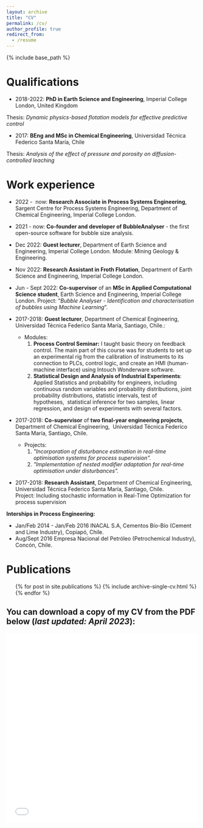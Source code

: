 ```yaml
---
layout: archive
title: "CV"
permalink: /cv/
author_profile: true
redirect_from:
  - /resume
---
```


{% include base_path %}

# Qualifications
* 2018-2022: **PhD in Earth Science and Engineering**, Imperial College London, United Kingdom
 
 Thesis: *Dynamic physics-based flotation models for effective predictive control*
 
* 2017: **BEng and MSc in Chemical Engineering**, Universidad Técnica Federico Santa María, Chile

Thesis: *Analysis of the effect of pressure and porosity on diffusion-controlled leaching*


# Work experience

* 2022 -  now: **Research Associate in Process Systems Engineering**, Sargent Centre for Process Systems Engineering, Department of Chemical Engineering, Imperial College London.

* 2021 - now:	**Co-founder and developer of BubbleAnalyser** - the first open-source software for bubble size analysis. 

* Dec 2022: **Guest lecturer**, Department of Earth Science and Engineering, Imperial College London. Module: Mining Geology & Engineering. 

* Nov 2022:	**Research Assistant in Froth Flotation**, Department of Earth Science and Engineering, Imperial College London.

* Jun - Sept 2022: **Co-supervisor** of an **MSc in Applied Computational Science student**, Earth Science and Engineering, Imperial College London. Project: “_Bubble Analyser - Identification and characterisation of bubbles using Machine Learning_”.

* 2017-2018: **Guest lecturer**, Department of Chemical Engineering,  Universidad Técnica Federico Santa María, Santiago, Chile.:
  * Modules:
     1. **Process Control Seminar:** I taught basic theory on feedback control. The main part of this course was for students to set up an experimental rig from         the calibration of instruments to its connection to PLCs, control logic, and create an HMI (human-machine interface) using Intouch Wonderware software.
     2. **Statistical Design and Analysis of Industrial Experiments**: Applied Statistics and probability for engineers, including continuous random variables and probability distributions, joint probability distributions, statistic intervals, test of hypotheses,  statistical inference for two samples, linear regression, and design of experiments with several factors.

* 2017-2018: **Co-supervisor** of **two final-year engineering projects**, Department of Chemical Engineering,  Universidad Técnica Federico Santa María, Santiago, Chile.
  * Projects:
     1. _"Incorporation of disturbance estimation in real-time optimisation systems for process supervision"._
     2. _"Implementation of nested modifier adaptation for real-time optimisation under disturbances"._

* 2017-2018: **Research Assistant**, Department of Chemical Engineering,  Universidad Técnica Federico Santa María, Santiago, Chile. Project: Including stochastic information in Real-Time Optimization for process supervision
  
**Interships in Process Engineering:**
  * Jan/Feb 2014 - Jan/Feb 2016 INACAL S.A, Cementos Bío-Bío (Cement and Lime Industry), Copiapó, Chile.
  * Aug/Sept 2016 Empresa Nacional del Petróleo (Petrochemical Industry), Concón, Chile.

# Publications
  <ul>{% for post in site.publications %}
    {% include archive-single-cv.html %}
  {% endfor %}</ul>
  
  
## You can download a copy of my CV from the PDF below (_last updated: April 2023_): 
  
<iframe src="/files/Quintanilla_CV_April2023.pdf" width="100%" height="500" frameborder="no" border="0" marginwidth="0" marginheight="0"></iframe>
  

